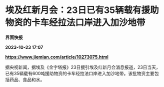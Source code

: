 # 埃及红新月会：23日已有35辆载有援助物资的卡车经拉法口岸进入加沙地带
**界面快报**

**2023-10-23 17:07**

**https://www.jiemian.com/article/10273075.html**

据央视新闻，据埃及《金字塔报》23日援引埃及红新月会消息报道，23日当天，已有35辆载有600吨援助物资的卡车经拉法口岸进入加沙地带。该批物资主要包括药品、食品和水。